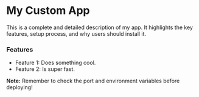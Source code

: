 # My Custom App

This is a complete and detailed description of my app. It highlights the key features, setup process, and why users should install it.

### Features
- Feature 1: Does something cool.
- Feature 2: Is super fast.

**Note:** Remember to check the port and environment variables before deploying!